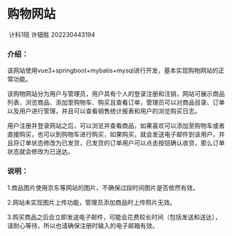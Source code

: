 # 购物网站

​									计科1班 许钿胜  202230443194

### 介绍：

该网站使用vue3+springboot+mybatis+mysql进行开发，基本实现购物网站的正常功能。

该购物网站分为用户与管理员，用户具有个人的登录注册和注销，网站可展示商品列表、浏览商品、添加至购物车、购买且查看订单，管理员可以对商品目录、订单以及用户进行管理，并且可以查看销售统计报表和用户的浏览购买日志。

用户注册并登录网站之后，可以浏览并查看商品，如果喜欢可以添加至购物车或者直接购买，也可以到购物车进行购买，如果购买，就会发送电子邮件到该用户，并且将订单状态修改为已发货，已发货的订单用户可以点击按钮确认收货，那么订单状态就会修改为已送达。

### 说明：

1.商品图片使用京东等网站的图片，不确保过段时间图片是否依然有效。

2.网站未实现图片上传功能，管理员添加商品时上传照片无效。

3.购买商品之后会立即发送电子邮件，可能会花费较长时间（包括发送和送达），请耐心等待，所以也请确保注册时输入的电子邮箱有效。
